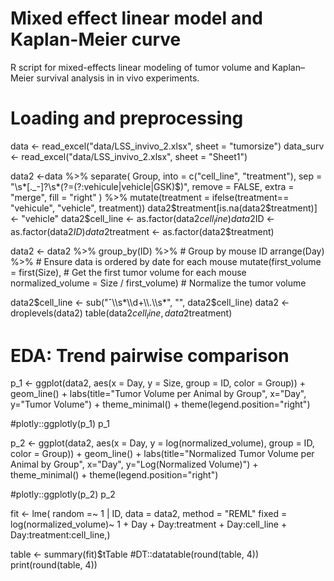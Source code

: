 # Mixed effect linear model and Kaplan-Meier curve
R script for mixed-effects linear modeling of tumor volume and Kaplan–Meier survival analysis in in vivo experiments.

# Loading and preprocessing 
data <- read_excel("data/LSS_invivo_2.xlsx", sheet = "tumorsize")
data_surv <- read_excel("data/LSS_invivo_2.xlsx", sheet = "Sheet1")

data2 <-data %>% separate(
Group,
into = c("cell_line", "treatment"),
sep = "\\s*[._-]?\\s*(?=(?:vehicule|vehicle|GSK)$)",
remove = FALSE,
extra = "merge",
fill = "right"
) %>%
mutate(treatment = ifelse(treatment== "vehicule", "vehicle", treatment))
data2$treatment[is.na(data2$treatment)] <- "vehicle"
data2$cell_line <- as.factor(data2$cell_line)
data2$ID <- as.factor(data2$ID)
data2$treatment <- as.factor(data2$treatment)

data2 <- data2 %>% group_by(ID) %>%        # Group by mouse ID
arrange(Day) %>%                           # Ensure data is ordered by date for each mouse
mutate(first_volume = first(Size),         # Get the first tumor volume for each mouse
normalized_volume = Size / first_volume)   # Normalize the tumor volume

data2$cell_line <- sub("ˆ\\s*\\d+\\.\\s*", "", data2$cell_line)
data2 <- droplevels(data2)
table(data2$cell_line, data2$treatment)

# EDA: Trend pairwise comparison
p_1 <- ggplot(data2, aes(x = Day, y = Size, group = ID, color = Group)) +
geom_line() +
labs(title="Tumor Volume per Animal by Group",
x="Day", y="Tumor Volume") +
theme_minimal() + theme(legend.position="right")

#plotly::ggplotly(p_1)
p_1

p_2 <- ggplot(data2, aes(x = Day, y = log(normalized_volume), group = ID, color = Group)) +
geom_line() +
labs(title="Normalized Tumor Volume per Animal by Group",
x="Day", y="Log(Normalized Volume)") +
theme_minimal() + theme(legend.position="right")

#plotly::ggplotly(p_2)
p_2

fit <- lme(
random =~ 1 | ID,
data = data2,
method = "REML"
fixed = log(normalized_volume)~ 1 + Day + Day:treatment + Day:cell_line + Day:treatment:cell_line,)

table <- summary(fit)$tTable
#DT::datatable(round(table, 4))
print(round(table, 4))







